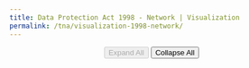 ```yaml
---
title: Data Protection Act 1998 - Network | Visualization
permalink: /tna/visualization-1998-network/
---
```


<div class="narrow">
  <header>
    <button class="expandAll expand" disabled>Expand All</button>
    <button class="collapseAll collapse">Collapse All</button>
  </header>
</div>

<div id="viz">
</div>

